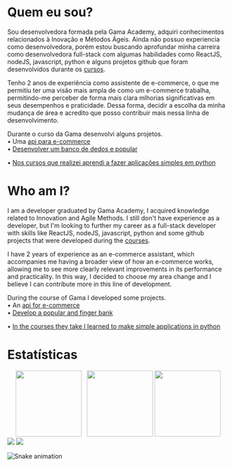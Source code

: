 # Quem eu sou?

Sou desenvolvedora formada pela Gama Academy, adquiri conhecimentos relacionados à Inovação e Métodos Ágeis. Ainda não possuo experiencia como desenvolvedora, porém estou buscando aprofundar minha carreira como desenvolvedora full-stack com algumas habilidades como ReactJS, nodeJS, javascript, python e alguns projetos github que foram desenvolvidos durante os <a href="https://github.com/srtakatsumi/apresentacao.md/tree/main/cursos">cursos</a>.

Tenho 2 anos de experiência como assistente de e-commerce, o que me permitiu ter uma visão mais ampla de como um e-commerce trabalha, permitindo-me perceber de forma mais clara mlhorias significativas em seus desempenhos e praticidade. Dessa forma, decidir a escolha da minha mudança de área e acredito que posso contribuir mais nessa linha de desenvolvimento.

Durante o curso da Gama desenvolvi alguns projetos.<br>
• Uma <a href="https://github.com/srtakatsumi/API-ecom">api para e-commerce</a> <br>
• <a href="https://github.com/srtakatsumi/Gamma_Challenge">Desenvolver um banco de dedos e popular</a> <br>

• <a href="https://github.com/srtakatsumi/calculadora-Python">Nos cursos que realizei aprendi a fazer aplicações simples em python</a>


# Who am I?

I am a developer graduated by Gama Academy, I acquired knowledge related to Innovation and Agile Methods. I still don't have experience as a developer, but
I'm looking to further my career as a full-stack developer with skills like ReactJS, nodeJS, javascript, python and some github projects that were developed during the <a href="https://github.com/srtakatsumi/apresentacao.md/tree/main/cursos">courses</a>. 

I have 2 years of experience as an e-commerce assistant, which accompanies me having a broader view of how an e-commerce works, allowing me to see more clearly relevant improvements in its performance and practicality. In this way, I decided to choose my area change and I believe I can contribute more in this line of development.


During the course of Gama I developed some projects. <br>
• An <a href="https://github.com/srtakatsumi/API-ecom"> api for e-commerce </a> <br>
• <a href="https://github.com/srtakatsumi/Gamma_Challenge"> Develop a popular and finger bank </a> <br>

• <a href="https://github.com/srtakatsumi/calculadora-Python"> In the courses they take I learned to make simple applications in python </a>


# Estatísticas


 <div  align="center">
 <a href="https://github.com/srtakatsumi"></a>
     <img height="150em" src="https://github-readme-stats.vercel.app/api?username=srtakatsumi&hide_border=true&show_icons=true&theme=nightowl&include_all_commits=true&count_private=true"/> &nbsp;
     <img height="150em" src="https://github-readme-streak-stats.herokuapp.com/?user=srtakatsumi&hide_border=true&theme=nightowl&show_icons=true"/>
     <img height="150em" src="https://github-readme-stats.vercel.app/api/top-langs/?username=srtakatsumi&layout=compact&count_private=true&hide_border=true&theme=nightowl&show_icons=true">
</div>


<div> 
  <a href = "mailto:victoria.costa@outlook.com"><img src="https://img.shields.io/badge/Microsoft_Outlook-0078D4?style=for-the-badge&logo=microsoft-outlook&logoColor=white" target="_blank"></a>
  <a href="https://www.linkedin.com/in/victoriagcosta/" target="_blank"><img src="https://img.shields.io/badge/-LinkedIn-%230077B5?style=for-the-badge&logo=linkedin&logoColor=white" target="_blank"></a><br>

 
  ![Snake animation](https://raw.githubusercontent.com/srtakatsumi/snk/output/github-contribution-grid-snake.svg)
 
</div>



